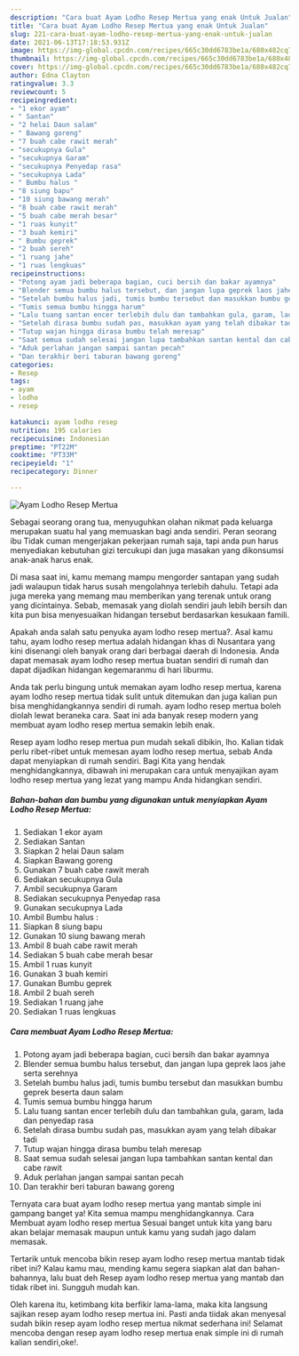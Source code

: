 ```yaml
---
description: "Cara buat Ayam Lodho Resep Mertua yang enak Untuk Jualan"
title: "Cara buat Ayam Lodho Resep Mertua yang enak Untuk Jualan"
slug: 221-cara-buat-ayam-lodho-resep-mertua-yang-enak-untuk-jualan
date: 2021-06-13T17:18:53.931Z
image: https://img-global.cpcdn.com/recipes/665c30dd6783be1a/680x482cq70/ayam-lodho-resep-mertua-foto-resep-utama.jpg
thumbnail: https://img-global.cpcdn.com/recipes/665c30dd6783be1a/680x482cq70/ayam-lodho-resep-mertua-foto-resep-utama.jpg
cover: https://img-global.cpcdn.com/recipes/665c30dd6783be1a/680x482cq70/ayam-lodho-resep-mertua-foto-resep-utama.jpg
author: Edna Clayton
ratingvalue: 3.3
reviewcount: 5
recipeingredient:
- "1 ekor ayam"
- " Santan"
- "2 helai Daun salam"
- " Bawang goreng"
- "7 buah cabe rawit merah"
- "secukupnya Gula"
- "secukupnya Garam"
- "secukupnya Penyedap rasa"
- "secukupnya Lada"
- " Bumbu halus "
- "8 siung bapu"
- "10 siung bawang merah"
- "8 buah cabe rawit merah"
- "5 buah cabe merah besar"
- "1 ruas kunyit"
- "3 buah kemiri"
- " Bumbu geprek"
- "2 buah sereh"
- "1 ruang jahe"
- "1 ruas lengkuas"
recipeinstructions:
- "Potong ayam jadi beberapa bagian, cuci bersih dan bakar ayamnya"
- "Blender semua bumbu halus tersebut, dan jangan lupa geprek laos jahe serta serehnya"
- "Setelah bumbu halus jadi, tumis bumbu tersebut dan masukkan bumbu geprek beserta daun salam"
- "Tumis semua bumbu hingga harum"
- "Lalu tuang santan encer terlebih dulu dan tambahkan gula, garam, lada dan penyedap rasa"
- "Setelah dirasa bumbu sudah pas, masukkan ayam yang telah dibakar tadi"
- "Tutup wajan hingga dirasa bumbu telah meresap"
- "Saat semua sudah selesai jangan lupa tambahkan santan kental dan cabe rawit"
- "Aduk perlahan jangan sampai santan pecah"
- "Dan terakhir beri taburan bawang goreng"
categories:
- Resep
tags:
- ayam
- lodho
- resep

katakunci: ayam lodho resep 
nutrition: 195 calories
recipecuisine: Indonesian
preptime: "PT22M"
cooktime: "PT33M"
recipeyield: "1"
recipecategory: Dinner

---
```



![Ayam Lodho Resep Mertua](https://img-global.cpcdn.com/recipes/665c30dd6783be1a/680x482cq70/ayam-lodho-resep-mertua-foto-resep-utama.jpg)

Sebagai seorang orang tua, menyuguhkan olahan nikmat pada keluarga merupakan suatu hal yang memuaskan bagi anda sendiri. Peran seorang ibu Tidak cuman mengerjakan pekerjaan rumah saja, tapi anda pun harus menyediakan kebutuhan gizi tercukupi dan juga masakan yang dikonsumsi anak-anak harus enak.

Di masa  saat ini, kamu memang mampu mengorder santapan yang sudah jadi walaupun tidak harus susah mengolahnya terlebih dahulu. Tetapi ada juga mereka yang memang mau memberikan yang terenak untuk orang yang dicintainya. Sebab, memasak yang diolah sendiri jauh lebih bersih dan kita pun bisa menyesuaikan hidangan tersebut berdasarkan kesukaan famili. 



Apakah anda salah satu penyuka ayam lodho resep mertua?. Asal kamu tahu, ayam lodho resep mertua adalah hidangan khas di Nusantara yang kini disenangi oleh banyak orang dari berbagai daerah di Indonesia. Anda dapat memasak ayam lodho resep mertua buatan sendiri di rumah dan dapat dijadikan hidangan kegemaranmu di hari liburmu.

Anda tak perlu bingung untuk memakan ayam lodho resep mertua, karena ayam lodho resep mertua tidak sulit untuk ditemukan dan juga kalian pun bisa menghidangkannya sendiri di rumah. ayam lodho resep mertua boleh diolah lewat beraneka cara. Saat ini ada banyak resep modern yang membuat ayam lodho resep mertua semakin lebih enak.

Resep ayam lodho resep mertua pun mudah sekali dibikin, lho. Kalian tidak perlu ribet-ribet untuk memesan ayam lodho resep mertua, sebab Anda dapat menyiapkan di rumah sendiri. Bagi Kita yang hendak menghidangkannya, dibawah ini merupakan cara untuk menyajikan ayam lodho resep mertua yang lezat yang mampu Anda hidangkan sendiri.

<!--inarticleads1-->

##### Bahan-bahan dan bumbu yang digunakan untuk menyiapkan Ayam Lodho Resep Mertua:

1. Sediakan 1 ekor ayam
1. Sediakan  Santan
1. Siapkan 2 helai Daun salam
1. Siapkan  Bawang goreng
1. Gunakan 7 buah cabe rawit merah
1. Sediakan secukupnya Gula
1. Ambil secukupnya Garam
1. Sediakan secukupnya Penyedap rasa
1. Gunakan secukupnya Lada
1. Ambil  Bumbu halus :
1. Siapkan 8 siung bapu
1. Gunakan 10 siung bawang merah
1. Ambil 8 buah cabe rawit merah
1. Sediakan 5 buah cabe merah besar
1. Ambil 1 ruas kunyit
1. Gunakan 3 buah kemiri
1. Gunakan  Bumbu geprek
1. Ambil 2 buah sereh
1. Sediakan 1 ruang jahe
1. Sediakan 1 ruas lengkuas




<!--inarticleads2-->

##### Cara membuat Ayam Lodho Resep Mertua:

1. Potong ayam jadi beberapa bagian, cuci bersih dan bakar ayamnya
1. Blender semua bumbu halus tersebut, dan jangan lupa geprek laos jahe serta serehnya
1. Setelah bumbu halus jadi, tumis bumbu tersebut dan masukkan bumbu geprek beserta daun salam
1. Tumis semua bumbu hingga harum
1. Lalu tuang santan encer terlebih dulu dan tambahkan gula, garam, lada dan penyedap rasa
1. Setelah dirasa bumbu sudah pas, masukkan ayam yang telah dibakar tadi
1. Tutup wajan hingga dirasa bumbu telah meresap
1. Saat semua sudah selesai jangan lupa tambahkan santan kental dan cabe rawit
1. Aduk perlahan jangan sampai santan pecah
1. Dan terakhir beri taburan bawang goreng




Ternyata cara buat ayam lodho resep mertua yang mantab simple ini gampang banget ya! Kita semua mampu menghidangkannya. Cara Membuat ayam lodho resep mertua Sesuai banget untuk kita yang baru akan belajar memasak maupun untuk kamu yang sudah jago dalam memasak.

Tertarik untuk mencoba bikin resep ayam lodho resep mertua mantab tidak ribet ini? Kalau kamu mau, mending kamu segera siapkan alat dan bahan-bahannya, lalu buat deh Resep ayam lodho resep mertua yang mantab dan tidak ribet ini. Sungguh mudah kan. 

Oleh karena itu, ketimbang kita berfikir lama-lama, maka kita langsung sajikan resep ayam lodho resep mertua ini. Pasti anda tiidak akan menyesal sudah bikin resep ayam lodho resep mertua nikmat sederhana ini! Selamat mencoba dengan resep ayam lodho resep mertua enak simple ini di rumah kalian sendiri,oke!.

